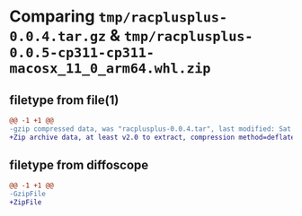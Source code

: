 # Comparing `tmp/racplusplus-0.0.4.tar.gz` & `tmp/racplusplus-0.0.5-cp311-cp311-macosx_11_0_arm64.whl.zip`

## filetype from file(1)

```diff
@@ -1 +1 @@
-gzip compressed data, was "racplusplus-0.0.4.tar", last modified: Sat Jun 24 01:12:44 2023, max compression
+Zip archive data, at least v2.0 to extract, compression method=deflate
```

## filetype from diffoscope

```diff
@@ -1 +1 @@
-GzipFile
+ZipFile
```

